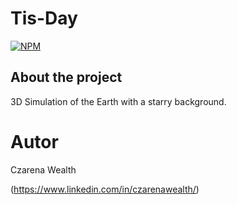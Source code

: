 # Tis-Day

[![NPM](https://img.shields.io/npm/l/react)](https://github.com/wealthczarena/Tis-Day/blob/main/LICENSE)

## About the project

3D Simulation of the Earth with a starry background.








# Autor

Czarena Wealth

(https://www.linkedin.com/in/czarenawealth/)
